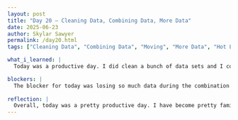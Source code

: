 ```yaml
---
layout: post
title: "Day 20 – Cleaning Data, Combining Data, More Data"
date: 2025-06-23
author: Skylar Sawyer
permalink: /day20.html
tags: ["Cleaning Data", "Combining Data", "Moving", "More Data", "Hot Lab"]

what_i_learned: |
  Today was a productive day. I did clean a bunch of data sets and I combined them. I thought I was making good progress, but once all combined and cleaned up I lost a good amount of data, so we had to try a different route. So, now instead of cleaning and organizing the datasets I am going through transposing the datasets and then going to combine the datasets instead. I will combine the datasets and then clean them up by identifying the ID_Ref with its ENSG gene and then going to match it with its corresponding gene expression.

blockers: |
  The blocker for today was losing so much data during the combination of the datasets. To try to solve this problem TJ and I decided to try to combine the original datasets first instead of cleaning them all first. I am hoping that this fixes the problem, so that we can start on the modeling process.
  
reflection: |
  Overall, today was a pretty productive day. I have become pretty familiar with the cleaning and transposing process of the datasets so things are moving a little faster. My group members have found the RIGHT datasets this time, so now we are just on the roll. I am trying to see if this new process will help us keep a good majority of our data. It is crunch time now, so I am really hoping that this works because we have to really make some more progress to start on our presentation thats on Friday.
---
```

